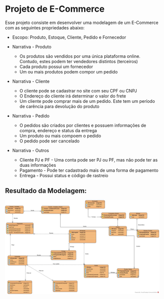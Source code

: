 # Projeto de E-Commerce

Esse projeto consiste em desenvolver uma modelagem de um E-Commerce com as seguintes propriedades abaixo: 

- Escopo: Produto, Estoque, Cliente, Pedido e Fornecedor

- Narrativa - Produto
  - Os produtos são vendidos por uma única plataforma online. Contudo, estes podem ter vendedores distintos (terceiros)
  - Cada produto possui um fornecedor
  - Um ou mais produtos podem compor um pedido

- Narrativa - Cliente
  - O cliente pode se cadastrar no site com seu CPF ou CNPJ
  - O Endereço do cliente irá determinar o valor do frete
  - Um cliente pode comprar mais de um pedido. Este tem um período de carência para devolução do produto

- Narrativa - Pedido
   - O pedidos são criados por clientes e possuem informações de compra, endereço e status da entrega
  - Um produto ou mais compoem o pedido
  - O pedido pode ser cancelado

- Narrativa - Outros
  - Cliente PJ e PF - Uma conta pode ser PJ ou PF, mas não pode ter as duas informações
  - Pagamento - Pode ter cadastrado mais de uma forma de pagamento
  - Entrega - Possui status e código de rastreio

## Resultado da Modelagem: 

![alt text](Ecommerce.jpg)